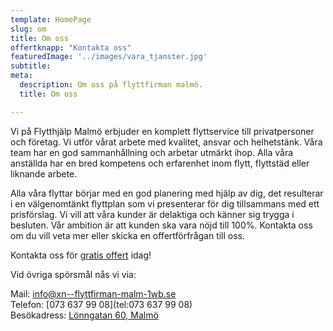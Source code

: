 ```yaml
---
template: HomePage
slug: om
title: Om oss
offertknapp: "Kontakta oss"
featuredImage: '../images/vara_tjanster.jpg'
subtitle: 
meta:
  description: Om oss på flyttfirman malmö.
  title: Om oss 

---
```

Vi på Flytthjälp Malmö erbjuder en komplett flyttservice till privatpersoner och företag.  Vi utför vårat arbete med kvalitet, ansvar och helhetstänk. Våra team har en god sammanhållning och arbetar utmärkt ihop. Alla våra anställda har en bred kompetens och erfarenhet inom flytt, flyttstäd eller liknande arbete. 

Alla våra flyttar börjar med en god planering med hjälp av dig, det resulterar i en välgenomtänkt flyttplan som vi presenterar för dig tillsammans med ett prisförslag. Vi vill att våra kunder är delaktiga och känner sig trygga i besluten. Vår ambition är att kunden ska vara nöjd till 100%.
Kontakta oss om du vill veta mer eller skicka en offertförfrågan till oss. 


Kontakta oss för [gratis offert](/offert) idag!

Vid övriga spörsmål nås vi via:

Mail: [info@xn--flyttfirman-malm-1wb.se](mailto:info@xn--flyttfirman-malm-1wb.se)  
Telefon: [073 637 99 08](tel:073 637 99 08)  
Besökadress: [Lönngatan 60, Malmö](https://www.google.com.au/maps/search/L%C3%B6nngatan%2060,%20Malm%C3%B6)  